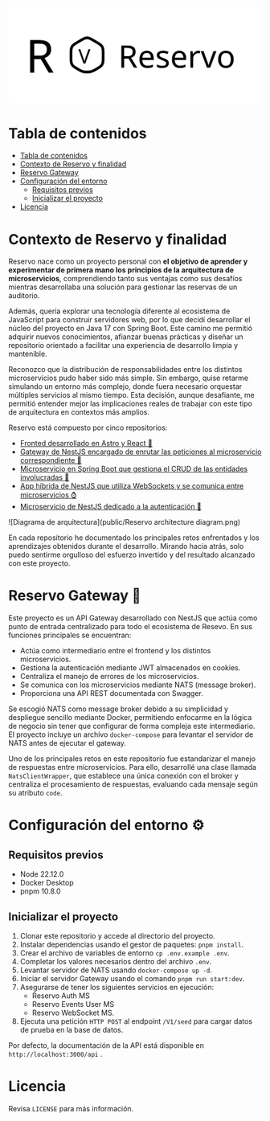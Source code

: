 <p align="center">
    <img src="public/Reservo combined mark.svg" alt="Reservo combined mark" />
</p>

# Tabla de contenidos

- [Tabla de contenidos](#tabla-de-contenidos)
- [Contexto de Reservo y finalidad](#contexto-de-reservo-y-finalidad)
- [Reservo Gateway](#reservo-gateway-)
- [Configuración del entorno](#configuración-del-entorno-)
  - [Requisitos previos](#requisitos-previos)
  - [Inicializar el proyecto](#inicializar-el-proyecto)
- [Licencia](#licencia)

# Contexto de Reservo y finalidad

Reservo nace como un proyecto personal con **el objetivo de aprender y experimentar de primera mano los principios de la arquitectura de microservicios**, comprendiendo tanto sus ventajas como sus desafíos mientras desarrollaba una solución para gestionar las reservas de un auditorio.

Además, quería explorar una tecnología diferente al ecosistema de JavaScript para construir servidores web, por lo que decidí desarrollar el núcleo del proyecto en Java 17 con Spring Boot. Este camino me permitió adquirir nuevos conocimientos, afianzar buenas prácticas y diseñar un repositorio orientado a facilitar una experiencia de desarrollo limpia y mantenible.

Reconozco que la distribución de responsabilidades entre los distintos microservicios pudo haber sido más simple. Sin embargo, quise retarme simulando un entorno más complejo, donde fuera necesario orquestar múltiples servicios al mismo tiempo. Esta decisión, aunque desafiante, me permitió entender mejor las implicaciones reales de trabajar con este tipo de arquitectura en contextos más amplios.

Reservo está compuesto por cinco repositorios:

- [Fronted desarrollado en Astro y React 🚀](https://github.com/Hector-f-Romero/reservo-front)
- [Gateway de NestJS encargado de enrutar las peticiones al microservicio correspondiente 🧠](https://github.com/Hector-f-Romero/reservo-api-gateway)
- [Microservicio en Spring Boot que gestiona el CRUD de las entidades involucradas 🎨](https://github.com/Hector-f-Romero/reservo-events-user-ms)
- [App híbrida de NestJS que utiliza WebSockets y se comunica entre microservicios ⌚](https://github.com/Hector-f-Romero/reservo-ws-ms)
- [Microservicio de NestJS dedicado a la autenticación 🔐](https://github.com/Hector-f-Romero/reservo-auth-ms)

![Diagrama de arquitectura](public/Reservo architecture diagram.png)

En cada repositorio he documentado los principales retos enfrentados y los aprendizajes obtenidos durante el desarrollo. Mirando hacia atrás, solo puedo sentirme orgulloso del esfuerzo invertido y del resultado alcanzado con este proyecto.

# Reservo Gateway 🧠

Este proyecto es un API Gateway desarrollado con NestJS que actúa como punto de entrada centralizado para todo el ecosistema de Resevo. En sus funciones principales se encuentran:

- Actúa como intermediario entre el frontend y los distintos microservicios.
- Gestiona la autenticación mediante JWT almacenados en cookies.
- Centraliza el manejo de errores de los microservicios.
- Se comunica con los microservicios mediante NATS (message broker).
- Proporciona una API REST documentada con Swagger.

Se escogió NATS como message broker debido a su simplicidad y despliegue sencillo mediante Docker, permitiendo enfocarme en la lógica de negocio sin tener que configurar de forma compleja este intermediario. El proyecto incluye un archivo `docker-compose` para levantar el servidor de NATS antes de ejecutar el gateway.

Uno de los principales retos en este repositorio fue estandarizar el manejo de respuestas entre microservicios. Para ello, desarrollé una clase llamada `NatsClientWrapper`, que establece una única conexión con el broker y centraliza el procesamiento de respuestas, evaluando cada mensaje según su atributo `code`.

# Configuración del entorno ⚙

## Requisitos previos 
- Node 22.12.0
- Docker Desktop
- pnpm 10.8.0

## Inicializar el proyecto

1. Clonar este repositorio y accede al directorio del proyecto.
2. Instalar dependencias usando el gestor de paquetes: `pnpm install`.
3. Crear el archivo de variables de entorno `cp .env.example .env`.
4. Completar los valores necesarios dentro del archivo `.env`.
5. Levantar servidor de NATS usando `docker-compose up -d`.
6. Iniciar el servidor Gateway usando el comando `pnpm run start:dev`.
7. Asegurarse de tener los siguientes servicios en ejecución:
   - Reservo Auth MS
   - Reservo Events User MS
   - Reservo WebSocket MS.
8. Ejecuta una petición `HTTP POST` al endpoint `/V1/seed` para cargar datos de prueba en la base de datos.

Por defecto, la documentación de la API está disponible en `http://localhost:3000/api` .

# Licencia

Revisa `LICENSE` para más información.